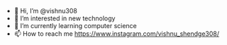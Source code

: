 - 👋 Hi, I’m @vishnu308
- 👀 I’m interested in new technology
- 🌱 I’m currently learning computer science
- 📫 How to reach me https://www.instagram.com/vishnu_shendge308/

<!---
vishnu308/vishnu308 is a ✨ special ✨ repository because its `README.md` (this file) appears on your GitHub profile.
You can click the Preview link to take a look at your changes.
--->
